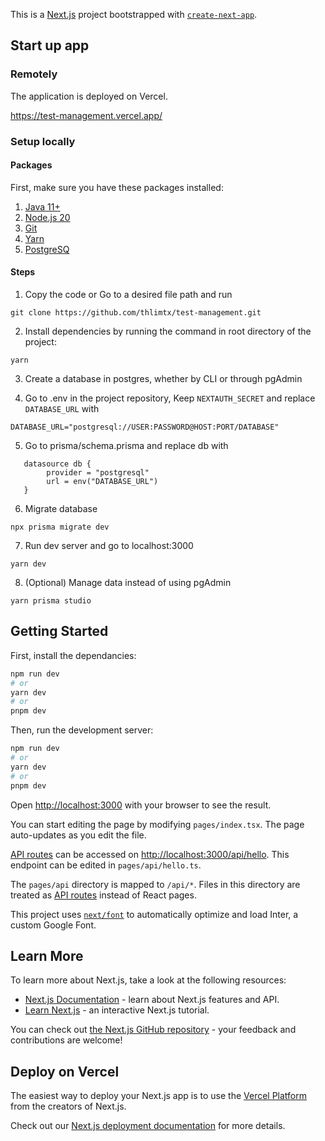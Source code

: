 This is a [Next.js](https://nextjs.org/) project bootstrapped with [`create-next-app`](https://github.com/vercel/next.js/tree/canary/packages/create-next-app).

## Start up app

### Remotely

The application is deployed on Vercel.

https://test-management.vercel.app/

### Setup locally

#### Packages

First, make sure you have these packages installed:

1. [Java 11+](https://www.oracle.com/my/java/technologies/downloads/)
2. [Node.js 20](https://nodejs.org/en)
3. [Git](https://git-scm.com/downloads)
4. [Yarn](https://classic.yarnpkg.com/lang/en/docs/install/#windows-stable)
5. [PostgreSQ](https://www.postgresql.org/download/)

#### Steps

1. Copy the code or Go to a desired file path and run

```
git clone https://github.com/thlimtx/test-management.git
```

2. Install dependencies by running the command in root directory of the project:

```
yarn
```

3. Create a database in postgres, whether by CLI or through pgAdmin

4. Go to .env in the project repository, Keep `NEXTAUTH_SECRET` and replace `DATABASE_URL` with

```
DATABASE_URL="postgresql://USER:PASSWORD@HOST:PORT/DATABASE"
```

5. Go to prisma/schema.prisma and replace db with

```
   datasource db {
        provider = "postgresql"
        url = env("DATABASE_URL")
   }
```

6. Migrate database

```
npx prisma migrate dev
```

7. Run dev server and go to localhost:3000

```
yarn dev
```

8. (Optional) Manage data instead of using pgAdmin

```
yarn prisma studio
```

## Getting Started

First, install the dependancies:

```bash
npm run dev
# or
yarn dev
# or
pnpm dev
```

Then, run the development server:

```bash
npm run dev
# or
yarn dev
# or
pnpm dev
```

Open [http://localhost:3000](http://localhost:3000) with your browser to see the result.

You can start editing the page by modifying `pages/index.tsx`. The page auto-updates as you edit the file.

[API routes](https://nextjs.org/docs/api-routes/introduction) can be accessed on [http://localhost:3000/api/hello](http://localhost:3000/api/hello). This endpoint can be edited in `pages/api/hello.ts`.

The `pages/api` directory is mapped to `/api/*`. Files in this directory are treated as [API routes](https://nextjs.org/docs/api-routes/introduction) instead of React pages.

This project uses [`next/font`](https://nextjs.org/docs/basic-features/font-optimization) to automatically optimize and load Inter, a custom Google Font.

## Learn More

To learn more about Next.js, take a look at the following resources:

- [Next.js Documentation](https://nextjs.org/docs) - learn about Next.js features and API.
- [Learn Next.js](https://nextjs.org/learn) - an interactive Next.js tutorial.

You can check out [the Next.js GitHub repository](https://github.com/vercel/next.js/) - your feedback and contributions are welcome!

## Deploy on Vercel

The easiest way to deploy your Next.js app is to use the [Vercel Platform](https://vercel.com/new?utm_medium=default-template&filter=next.js&utm_source=create-next-app&utm_campaign=create-next-app-readme) from the creators of Next.js.

Check out our [Next.js deployment documentation](https://nextjs.org/docs/deployment) for more details.
